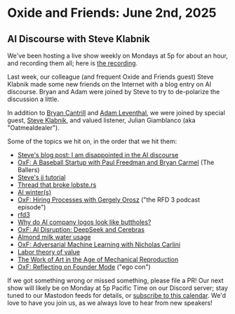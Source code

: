 # Oxide and Friends: June 2nd, 2025

## AI Discourse with Steve Klabnik

We've been hosting a live show weekly on Mondays at 5p for about an hour,
and recording them all; here is
[the recording](https://youtu.be/rOIDw38CEu8).

Last week, our colleague (and frequent Oxide and Friends guest) Steve Klabnik made some new friends on the Internet with a blog entry on AI discourse. Bryan and Adam were joined by Steve to try to de-polarize the discussion a little.


In addition to
[Bryan Cantrill](https://bsky.app/profile/bcantrill.bsky.social) and
[Adam Leventhal](https://bsky.app/profile/ahl.bsky.social),
we were joined by special guest,
[Steve Klabnik](https://bsky.app/profile/steveklabnik.com),
and valued listener,
Julian Giamblanco (aka "Oatmealdealer").

Some of the topics we hit on, in the order that we hit them:

- [Steve's blog post: I am disappointed in the AI discourse](https://steveklabnik.com/writing/i-am-disappointed-in-the-ai-discourse/)
- [OxF: A Baseball Startup with Paul Freedman and Bryan Carmel](https://share.transistor.fm/s/a8b34a66) (The Ballers)
- [Steve's jj tutorial](https://steveklabnik.github.io/jujutsu-tutorial/)
- [Thread that broke lobste.rs](https://lobste.rs/s/42qb2p/i_am_disappointed_ai_discourse)
- [AI winter(s)](https://en.wikipedia.org/wiki/AI_winter)
- [OxF: Hiring Processes with Gergely Orosz](https://share.transistor.fm/s/ac83d63e) ("the RFD 3 podcast episode")
- [rfd3](https://rfd.shared.oxide.computer/rfd/3)
- [Why do AI company logos look like buttholes?](https://velvetshark.com/ai-company-logos-that-look-like-buttholes)
- [OxF: AI Disruption: DeepSeek and Cerebras](https://share.transistor.fm/s/061ac489)
- [Almond milk water usage](https://ourworldindata.org/environmental-impact-milks)
- [OxF: Adversarial Machine Learning with Nicholas Carlini](https://share.transistor.fm/s/50ec7c99)
- [Labor theory of value](https://en.wikipedia.org/wiki/Labor_theory_of_value)
- [The Work of Art in the Age of Mechanical Reproduction](https://en.wikipedia.org/wiki/The_Work_of_Art_in_the_Age_of_Mechanical_Reproduction)
- [OxF: Reflecting on Founder Mode](https://share.transistor.fm/s/07648e31) ("ego con")

If we got something wrong or missed something, please file a PR!
Our next show will likely be on Monday at 5p Pacific Time on our Discord
server; stay tuned to our Mastodon feeds for details, or [subscribe to this
calendar](https://calendar.google.com/calendar/ical/c_318925f4185aa71c4524d0d6127f31058c9e21f29f017d48a0fca6f564969cd0%40group.calendar.google.com/public/basic.ics).
We'd love to have you join us, as we always love to hear from new speakers!

